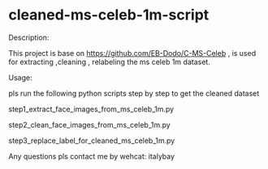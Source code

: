 # cleaned-ms-celeb-1m-script

Description:


This project is base on https://github.com/EB-Dodo/C-MS-Celeb , is used for extracting ,cleaning , relabeling the ms celeb 1m dataset.

Usage:

pls run the following python scripts step by step to get the cleaned dataset

step1_extract_face_images_from_ms_celeb_1m.py 

step2_clean_face_images_from_ms_celeb_1m.py

step3_replace_label_for_cleaned_ms_celeb_1m.py

Any questions pls contact me by wehcat: italybay 





